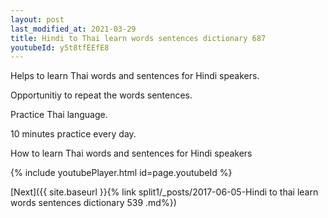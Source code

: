 ```yaml
---
layout: post
last_modified_at: 2021-03-29
title: Hindi to Thai learn words sentences dictionary 687 
youtubeId: y5t8tfEEfE8
---
```

 
 
Helps to learn Thai words and sentences for Hindi speakers.

Opportunitiy to repeat the words sentences. 

Practice Thai language. 
 
10 minutes practice every day. 
 
How to learn Thai words and sentences for Hindi speakers 
 
{% include youtubePlayer.html id=page.youtubeId %}
 
 
[Next]({{ site.baseurl }}{% link  split1/_posts/2017-06-05-Hindi to thai learn words sentences dictionary 539 .md%})
 
